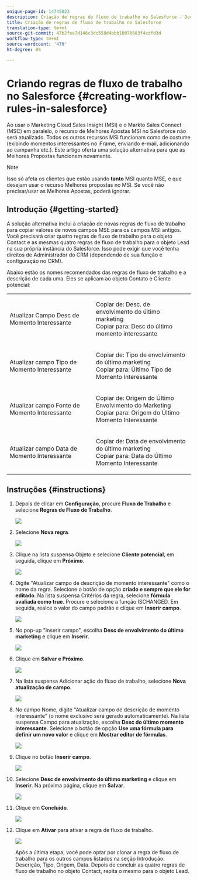 ```yaml
---
unique-page-id: 14745823
description: Criação de regras de fluxo de trabalho no Salesforce - Documentos do Marketing - Documentação do produto
title: Criação de regras de fluxo de trabalho no Salesforce
translation-type: tm+mt
source-git-commit: 47b2fee7d146c3dc558d4bbb10070683f4cdfd3d
workflow-type: tm+mt
source-wordcount: '470'
ht-degree: 0%

---
```



# Criando regras de fluxo de trabalho no Salesforce {#creating-workflow-rules-in-salesforce}

Ao usar o Marketing Cloud Sales Insight (MSI) e o Markto Sales Connect (MSC) em paralelo, o recurso de Melhores Apostas MSI no Salesforce não será atualizado. Todos os outros recursos MSI funcionam como de costume (exibindo momentos interessantes no iFrame, enviando e-mail, adicionando ao campanha etc.). Este artigo oferta uma solução alternativa para que as Melhores Propostas funcionem novamente.

>[!NOTE]
>
>Isso só afeta os clientes que estão usando **tanto** MSI quanto MSE, e que desejam usar o recurso Melhores propostas no MSI. Se você não precisar/usar as Melhores Apostas, poderá ignorar.

## Introdução {#getting-started}

A solução alternativa inclui a criação de novas regras de fluxo de trabalho para copiar valores de novos campos MSE para os campos MSI antigos. Você precisará criar quatro regras de fluxo de trabalho para o objeto Contact e as mesmas quatro regras de fluxo de trabalho para o objeto Lead na sua própria instância do Salesforce. Isso pode exigir que você tenha direitos de Administrador do CRM (dependendo de sua função e configuração no CRM).

Abaixo estão os nomes recomendados das regras de fluxo de trabalho e a descrição de cada uma. Eles se aplicam ao objeto Contato e Cliente potencial:

<table> 
 <colgroup> 
  <col> 
  <col> 
 </colgroup> 
 <tbody> 
  <tr> 
   <td>Atualizar Campo Desc de Momento Interessante</td> 
   <td><p>Copiar de: Desc. de envolvimento do último marketing<br>Copiar para: Desc do último momento interessante</p></td> 
  </tr> 
  <tr> 
   <td>Atualizar campo Tipo de Momento Interessante</td> 
   <td><p>Copiar de: Tipo de envolvimento do último marketing<br>Copiar para: Último Tipo de Momento Interessante</p></td> 
  </tr> 
  <tr> 
   <td>Atualizar campo Fonte de Momento Interessante</td> 
   <td><p>Copiar de: Origem do Último Envolvimento do Marketing<br>Copiar para: Origem do Último Momento Interessante</p></td> 
  </tr> 
  <tr> 
   <td>Atualizar campo Data de Momento Interessante</td> 
   <td><p>Copiar de: Data de envolvimento do último marketing<br>Copiar para: Data do Último Momento Interessante</p></td> 
  </tr> 
 </tbody> 
</table>

## Instruções {#instructions}

1. Depois de clicar em **Configuração**, procure **Fluxo de Trabalho** e selecione **Regras de Fluxo de Trabalho**.

   ![](assets/one-1.png)

1. Selecione **Nova regra**.

   ![](assets/two-1.png)

1. Clique na lista suspensa Objeto e selecione **Cliente potencial**, em seguida, clique em **Próximo**.

   ![](assets/three-1.png)

1. Digite &quot;Atualizar campo de descrição de momento interessante&quot; como o nome da regra. Selecione o botão de opção **criado e sempre que ele for editado**. Na lista suspensa Critérios da regra, selecione **fórmula avaliada como true**. Procure e selecione a função ISCHANGED. Em seguida, realce o valor do campo padrão e clique em **Inserir campo**.

   ![](assets/four-1.png)

1. No pop-up &quot;Inserir campo&quot;, escolha **Desc de envolvimento do último marketing** e clique em **Inserir**.

   ![](assets/five-1.png)

1. Clique em **Salvar e Próximo**.

   ![](assets/6.png)

1. Na lista suspensa Adicionar ação do fluxo de trabalho, selecione **Nova atualização de campo**.

   ![](assets/seven.png)

1. No campo Nome, digite &quot;Atualizar campo de descrição de momento interessante&quot; (o nome exclusivo será gerado automaticamente). Na lista suspensa Campo para atualização, escolha **Desc do último momento interessante**. Selecione o botão de opção **Use uma fórmula para definir um novo valor** e clique em **Mostrar editor de fórmulas**.

   ![](assets/eight.png)

1. Clique no botão **Inserir campo**.

   ![](assets/9a.png)

1. Selecione **Desc de envolvimento do último marketing** e clique em **Inserir**. Na próxima página, clique em **Salvar**.

   ![](assets/nine.png)

1. Clique em **Concluído**.

   ![](assets/twelve.png)

1. Clique em **Ativar** para ativar a regra de fluxo de trabalho.

   ![](assets/thirteen.png)

   Após a última etapa, você pode optar por clonar a regra de fluxo de trabalho para os outros campos listados na seção Introdução: Descrição, Tipo, Origem, Data. Depois de concluir as quatro regras de fluxo de trabalho no objeto Contact, repita o mesmo para o objeto Lead.

